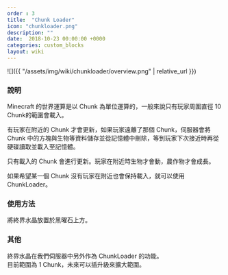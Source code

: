 ```yaml
---
order : 3
title:  "Chunk Loader"
icon: "chunkloader.png"
description: ""
date:  2018-10-23 00:00:00 +0000
categories: custom_blocks
layout: wiki
---
```


![]({{ "/assets/img/wiki/chunkloader/overview.png" | relative_url }})  

### 說明

Minecraft 的世界運算是以 Chunk 為單位運算的，一般來說只有玩家周圍直徑 10 Chunk的範圍會載入。  

有玩家在附近的 Chunk 才會更新，如果玩家遠離了那個 Chunk，伺服器會將 Chunk 中的方塊與生物等資料儲存並從記憶體中刪除，等到玩家下次接近時再從硬碟讀取並載入至記憶體。  

只有載入的 Chunk 會進行更新。玩家在附近時生物才會動，農作物才會成長。  

如果希望某一個 Chunk 沒有玩家在附近也會保持載入，就可以使用 ChunkLoader。  

### 使用方法

將終界水晶放置於黑曜石上方。

### 其他

終界水晶在我們伺服器中另外作為 ChunkLoader 的功能。  
目前範圍為 1 Chunk，未來可以插升級來擴大範圍。
